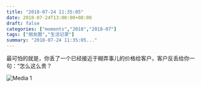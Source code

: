 ```yaml
---
title: "2018-07-24 11:35:05"
date: 2018-07-24T13:00:00+08:00
draft: false
categories: ["moments","2018","2018-07"]
tags: ["朋友圈","生活记录"]
summary: "2018-07-24 11:35:05..."
---
```


最可怕的就是，你丢了一个已经接近于糊弄事儿的价格给客户，客户反丢给你一句：“怎么这么贵？

![Media 1](/Moments/photos/2018-07-24/201807241135050.jpg)

